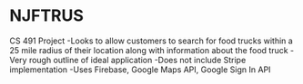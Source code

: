# NJFTRUS

CS 491 Project
-Looks to allow customers to search for food trucks within a 25 mile radius of their location along with information about the food truck
-Very rough outline of ideal application
-Does not include Stripe implementation 
-Uses Firebase, Google Maps API, Google Sign In API 
 
